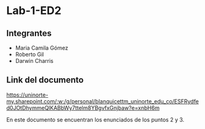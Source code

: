 # Lab-1-ED2

## Integrantes
- Maria Camila Gómez
- Roberto Gil 
- Darwin Charris

## Link del documento
https://uninorte-my.sharepoint.com/:w:/g/personal/blanquicettm_uninorte_edu_co/ESFRydfed0JOtDhymmeQlKABbWy7ttelm8YBgvfxGnjbaw?e=xnbH6m

En este documento se encuentran los enunciados de los puntos 2 y 3. 
